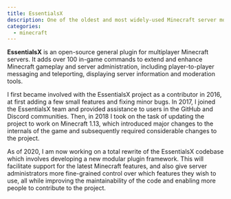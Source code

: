 ```yaml
---
title: EssentialsX
description: One of the oldest and most widely-used Minecraft server mods in existence.
categories:
  - minecraft
---
```


**EssentialsX** is an open-source general plugin for multiplayer Minecraft servers. It adds over 100 in-game commands to extend and enhance Minecraft gameplay and server administration, including player-to-player messaging and teleporting, displaying server information and moderation tools.

I first became involved with the EssentialsX project as a contributor in 2016, at first adding a few small features and fixing minor bugs. In 2017, I joined the EssentialsX team and provided assistance to users in the GitHub and Discord communities. Then, in 2018 I took on the task of updating the project to work on Minecraft 1.13, which introduced major changes to the internals of the game and subsequently required considerable changes to the project.

As of 2020, I am now working on a total rewrite of the EssentialsX codebase which involves developing a new modular plugin framework. This will facilitate support for the latest Minecraft features, and also give server administrators more fine-grained control over which features they wish to use, all while improving the maintainability of the code and enabling more people to contribute to the project.

